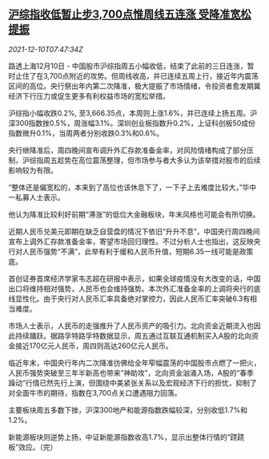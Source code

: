 <!--1639123262000-->
[沪综指收低暂止步3,700点惟周线五连涨 受降准宽松提振](https://cn.reuters.com/article/china-stock-market-close-1210-idCNKBS2IP0IS)
------

<div><i>2021-12-10T07:47:34Z</i></div><p>路透上海12月10日 - 中国股市沪综指周五小幅收低，结束了此前的三日连涨，暂时止住了在3,700点附近的攻势。但周线收高，并已连续五周上行，接近年内震荡区间的高位。央行祭出年内第二次降准，极大提振了市场情绪，令投资者愈发期冀经济下行压力或促生更多有利权益市场的宽松举措。</p><p>沪综指小幅收跌0.2%, 至3,666.35点，本周则上涨1.6%，并已连续上扬五周。沪深300指数挫0.5%，周涨幅3.1%。深圳创业板指数升0.2%，上证科创板50成份指数微升0.1%，当周两者分别收跌0.3%和0.6%。</p><p>央行继降准后，周四晚间宣布调升外汇存款准备金率，对风险情绪构成了部分压制，沪综指周五趁势在高位震荡整理，但市场参与者大多认为该举措对股市的后续影响较为有限。</p><p>“整体还是偏宽松的，本来到了高位也该休息下了，一下子上去难度比较大，”华中一私募人士表示。</p><p>他认为降准比较利好前期“滞涨”的低位大金融板块，年末风格也可能会有所切换。</p><p>近期人民币兑美元即期在缺乏自营盘的情况下依旧“升升不息”，中国央行周四晚间宣布上调外汇存款准备金率，寄望市场回归理性。不过分析人士也指出，这反映央行对人民币强势“不满”，此举有利于缓和人民币升值，短期6.35一线可能是政策底。</p><p>首创证券首席经济学家韦志超在研报中表示，如果全球疫情没有大改变的话，中国出口将维持相对强势，人民币也会维持强势。本次外汇准备金率的上调将央行的底线显性化。由于央行对人民币汇率具备绝对掌控力，因此人民币汇率突破6.3有相当难度。</p><p>市场人士表示，人民币的走强推升了人民币资产的吸引力。北向资金近期流入也因此持续踊跃。据路孚特路孚特数据显示，周五通过互联互通机制买入A股的北向资金接近170亿元人民币，周四则高达260亿元人民币。</p><p>临近年末，中国央行年内二次降准彷佛给全年窄幅震荡的中国股市点燃了一把火，人民币强势突破至三年半新高也带来“神助攻”，北向资金汹涌入场，A股的“春季躁动”行情已然先行上演，但围绕中美紧张关系以及宏观经济下行的担忧，抑制了对全面牛市的期待，指数在3,700点关口遭遇阻力回落。</p><p>主要板块周五多数下挫，沪深300地产和能源指数跌幅较深，分别收低1.7%和1.2%。</p><p>新能源板块则逆势上扬，中证新能源指数收高1.7%，显示出整体行情的“跷跷板”效应。（完）</p>
